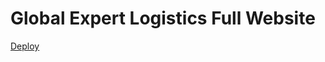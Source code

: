 # Global Expert Logistics Full Website

<a href="https://global-expert-logistics.netlify.app">Deploy</a>
